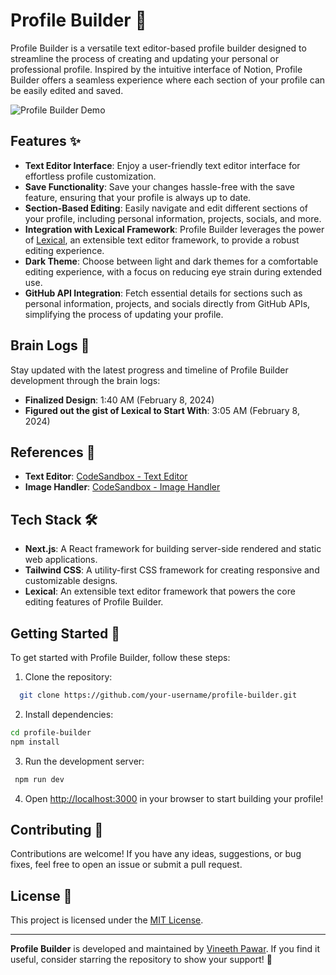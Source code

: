 # Profile Builder 🚀

Profile Builder is a versatile text editor-based profile builder designed to streamline the process of creating and updating your personal or professional profile. Inspired by the intuitive interface of Notion, Profile Builder offers a seamless experience where each section of your profile can be easily edited and saved.

![Profile Builder Demo](demo.gif)

## Features ✨

- **Text Editor Interface**: Enjoy a user-friendly text editor interface for effortless profile customization.
- **Save Functionality**: Save your changes hassle-free with the save feature, ensuring that your profile is always up to date.
- **Section-Based Editing**: Easily navigate and edit different sections of your profile, including personal information, projects, socials, and more.
- **Integration with Lexical Framework**: Profile Builder leverages the power of [Lexical](https://lexical.dev/), an extensible text editor framework, to provide a robust editing experience.
- **Dark Theme**: Choose between light and dark themes for a comfortable editing experience, with a focus on reducing eye strain during extended use.
- **GitHub API Integration**: Fetch essential details for sections such as personal information, projects, and socials directly from GitHub APIs, simplifying the process of updating your profile.

## Brain Logs 🧠

Stay updated with the latest progress and timeline of Profile Builder development through the brain logs:

- **Finalized Design**: 1:40 AM (February 8, 2024)
- **Figured out the gist of Lexical to Start With**: 3:05 AM (February 8, 2024)

## References 🔗

- **Text Editor**: [CodeSandbox - Text Editor](https://codesandbox.io/p/sandbox/vigilant-kate-5tncvy?file=%2Fsrc%2FEditor.js%3A37%2C17)
- **Image Handler**: [CodeSandbox - Image Handler](https://codesandbox.io/p/sandbox/lexical-image-plugin-example-iy2bc5?file=%2Fsrc%2Fstyles.css%3A30%2C2-30%2C14)

## Tech Stack 🛠️

- **Next.js**: A React framework for building server-side rendered and static web applications.
- **Tailwind CSS**: A utility-first CSS framework for creating responsive and customizable designs.
- **Lexical**: An extensible text editor framework that powers the core editing features of Profile Builder.

## Getting Started 🚀

To get started with Profile Builder, follow these steps:

1. Clone the repository:
```sh
  git clone https://github.com/your-username/profile-builder.git 
```

2. Install dependencies:
```sh
cd profile-builder
npm install
```

3. Run the development server:
```sh
 npm run dev
```

4. Open [http://localhost:3000](http://localhost:3000) in your browser to start building your profile!

## Contributing 🤝

Contributions are welcome! If you have any ideas, suggestions, or bug fixes, feel free to open an issue or submit a pull request.

## License 📝

This project is licensed under the [MIT License](LICENSE).

---

**Profile Builder** is developed and maintained by [Vineeth Pawar](https://github.com/vineeth-pawar). If you find it useful, consider starring the repository to show your support! 🌟
